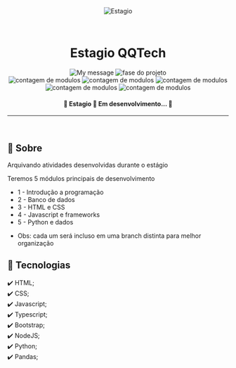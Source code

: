 <div align="center" id="top"> 
  <img src="./.github/app.gif" alt="Estagio" />

  &#xa0;
</div>

<h1 align="center">Estagio QQTech</h1>

<p align="center">
  <img alt="My message" src="https://img.shields.io/badge/em%20uma%20nova%20fase-8A2BE2">
  <img alt="fase do projeto" src="https://img.shields.io/badge/projeto-1_protótipo-d9376e">
<br>
  <img alt="contagem de modulos" src="https://img.shields.io/badge/modulo_1-em_progresso-blue">
  <img alt="contagem de modulos" src="https://img.shields.io/badge/modulo_2-não_iniciado-red">
  <img alt="contagem de modulos" src="https://img.shields.io/badge/modulo_3-não_iniciado-red">
  <img alt="contagem de modulos" src="https://img.shields.io/badge/modulo_4-não_iniciado-red">
  <img alt="contagem de modulos" src="https://img.shields.io/badge/modulo_5-não_iniciado-red">
</p>

<!-- Status -->

<h4 align="center"> 
	🚧  Estagio 🚀 Em desenvolvimento...  🚧
</h4> 

<hr>

<br>

## :dart: Sobre ##

Arquivando atividades desenvolvidas durante o estágio

Teremos 5 módulos principais de desenvolvimento

- 1 - Introdução a programação
- 2 - Banco de dados
- 3 - HTML e CSS
- 4 - Javascript e frameworks
- 5 - Python e dados

* Obs: cada um será incluso em uma branch distinta para melhor organização

## :rocket: Tecnologias ##

:heavy_check_mark: HTML;\
:heavy_check_mark: CSS;\
:heavy_check_mark: Javascript;\
:heavy_check_mark: Typescript;\
:heavy_check_mark: Bootstrap;\
:heavy_check_mark: NodeJS;\
:heavy_check_mark: Python;\
:heavy_check_mark: Pandas;



